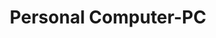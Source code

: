 ---
title: "Personal Computer-PC"

categories: ['']

tags: ['Personal', 'Computer', 'PC']

arwords: 'الحاسب الشخصي'

arexps: []

enwords: ['Personal Computer-PC']

enexps: []

arlexicons: 'ح'

enlexicons: 'P'

authors: ['Ruqayya Roshdy']

translators: ['X']

citations: 'تطبيقات أساسية في المعالجة الآلية للغة العربية'

sources: 'مركز الملك عبدالله بن عبدالعزيز الدولي لخدمة اللغة العربية'

slug: ""
---